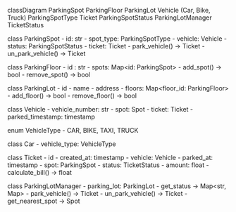 classDiagram
    ParkingSpot
    ParkingFloor
    ParkingLot
    Vehicle (Car, Bike, Truck)
    ParkingSpotType
    Ticket
    ParkingSpotStatus
    ParkingLotManager
    TicketStatus
    

class ParkingSpot
    - id: str
    - spot_type: ParkingSpotType
    - vehicle: Vehicle
    - status: ParkingSpotStatus
    - ticket: Ticket
    - park_vehicle() -> Ticket
    - un_park_vehicle() -> Ticket

class ParkingFloor
    - id : str
    - spots: Map<id: ParkingSpot>
    - add_spot() -> bool
    - remove_spot() -> bool

class ParkingLot
    - id
    - name
    - address
    - floors: Map<floor_id: ParkingFloor>
    - add_floor() -> bool
    - remove_floor() -> bool

class Vehicle
    - vehicle_number: str
    - spot: Spot
    - ticket: Ticket
    - parked_timestamp: timestamp

enum VehicleType
    - CAR, BIKE, TAXI, TRUCK

class Car<Vehicle>
    - vehicle_type: VehicleType

class Ticket
    - id
    - created_at: timestamp
    - vehicle: Vehicle
    - parked_at: timestamp
    - spot: ParkingSpot
    - status: TicketStatus
    - amount: float
    - calculate_bill() -> float


class ParkingLotManager
    - parking_lot: ParkingLot
    - get_status -> Map<str, Map>
    - park_vehicle() -> Ticket
    - un_park_vehicle() -> Ticket
    - get_nearest_spot -> Spot